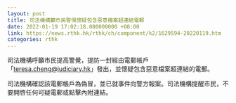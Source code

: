 ```yaml
---
layout: post
title: 司法機構籲市民警惕懷疑包含惡意檔案超連結電郵
date: 2022-01-19 17:02:18.000000000 +08:00
link: https://news.rthk.hk/rthk/ch/component/k2/1629594-20220119.htm
categories: rthk
---
```


司法機構呼籲市民提高警覺，提防一封經由電郵帳戶「teresa.cheng@judiciary.hk」發出，並懷疑包含惡意檔案超連結的電郵。

司法機構確認該電郵帳戶為偽冒，並已就事件向警方報案。司法機構提醒市民，不要開啓任何可疑電郵或點擊內附連結。
